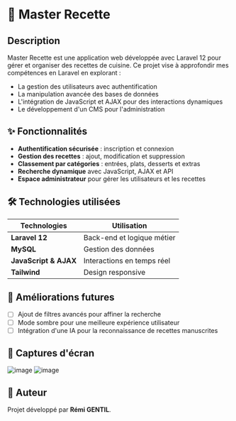 # 🍲 Master Recette

## Description
Master Recette est une application web développée avec Laravel 12 pour gérer et organiser des recettes de cuisine. Ce projet vise à approfondir mes compétences en Laravel en explorant :
- La gestion des utilisateurs avec authentification
- La manipulation avancée des bases de données
- L'intégration de JavaScript et AJAX pour des interactions dynamiques
- Le développement d'un CMS pour l'administration

## ✨ Fonctionnalités

- **Authentification sécurisée** : inscription et connexion
- **Gestion des recettes** : ajout, modification et suppression
- **Classement par catégories** : entrées, plats, desserts et extras
- **Recherche dynamique** avec JavaScript, AJAX et API
- **Espace administrateur** pour gérer les utilisateurs et les recettes

## 🛠️ Technologies utilisées

<div align="left">

| Technologies | Utilisation |
|-------------|-------------|
| **Laravel 12** | Back-end et logique métier |
| **MySQL** | Gestion des données |
| **JavaScript & AJAX** | Interactions en temps réel |
| **Tailwind** | Design responsive |

</div>

## 🚀 Améliorations futures

- [ ] Ajout de filtres avancés pour affiner la recherche
- [ ] Mode sombre pour une meilleure expérience utilisateur
- [ ] Intégration d'une IA pour la reconnaissance de recettes manuscrites

## 📸 Captures d'écran
![image](https://github.com/user-attachments/assets/ed763742-db66-47c0-8bd6-e84a5a27c45b)
![image](https://github.com/user-attachments/assets/2c6ba40f-5f12-4be0-91b7-d04075a68914)

## 📝 Auteur

Projet développé par **Rémi GENTIL**.
